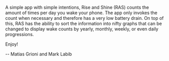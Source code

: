 A simple app with simple intentions, Rise and Shine (RAS) counts the amount of times per day you wake your phone. The app only invokes the count when necessary and therefore has a very low battery drain. On top of this, RAS has the ability to sort the information into nifty graphs that can be changed to display wake counts by yearly, monthly, weekly, or even daily progressions.

Enjoy!

-- Matias Grioni and Mark Labib
